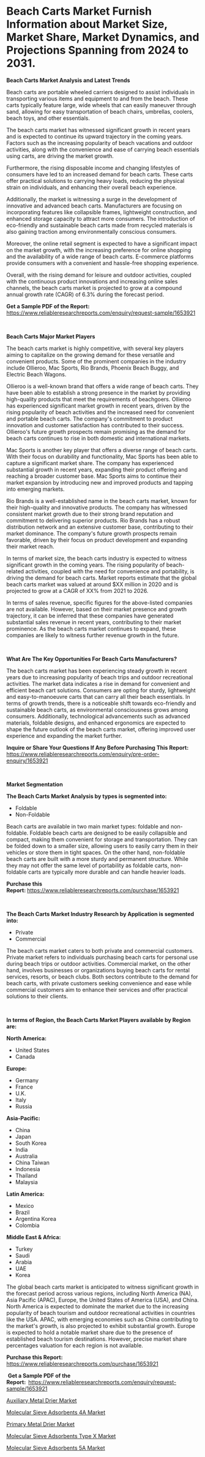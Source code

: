 <p><h1>Beach Carts Market Furnish Information about Market Size, Market Share, Market Dynamics, and Projections Spanning from 2024 to 2031.</h1></p><p><strong>Beach Carts Market Analysis and Latest Trends</strong></p>
<p><p>Beach carts are portable wheeled carriers designed to assist individuals in transporting various items and equipment to and from the beach. These carts typically feature large, wide wheels that can easily maneuver through sand, allowing for easy transportation of beach chairs, umbrellas, coolers, beach toys, and other essentials.</p><p>The beach carts market has witnessed significant growth in recent years and is expected to continue its upward trajectory in the coming years. Factors such as the increasing popularity of beach vacations and outdoor activities, along with the convenience and ease of carrying beach essentials using carts, are driving the market growth.</p><p>Furthermore, the rising disposable income and changing lifestyles of consumers have led to an increased demand for beach carts. These carts offer practical solutions to carrying heavy loads, reducing the physical strain on individuals, and enhancing their overall beach experience.</p><p>Additionally, the market is witnessing a surge in the development of innovative and advanced beach carts. Manufacturers are focusing on incorporating features like collapsible frames, lightweight construction, and enhanced storage capacity to attract more consumers. The introduction of eco-friendly and sustainable beach carts made from recycled materials is also gaining traction among environmentally conscious consumers.</p><p>Moreover, the online retail segment is expected to have a significant impact on the market growth, with the increasing preference for online shopping and the availability of a wide range of beach carts. E-commerce platforms provide consumers with a convenient and hassle-free shopping experience.</p><p>Overall, with the rising demand for leisure and outdoor activities, coupled with the continuous product innovations and increasing online sales channels, the beach carts market is projected to grow at a compound annual growth rate (CAGR) of 6.3% during the forecast period.</p></p>
<p><strong>Get a Sample PDF of the Report:&nbsp;</strong> <a href="https://www.reliableresearchreports.com/enquiry/request-sample/1653921">https://www.reliableresearchreports.com/enquiry/request-sample/1653921</a></p>
<p>&nbsp;</p>
<p><strong>Beach Carts Major Market Players</strong></p>
<p><p>The beach carts market is highly competitive, with several key players aiming to capitalize on the growing demand for these versatile and convenient products. Some of the prominent companies in the industry include Ollieroo, Mac Sports, Rio Brands, Phoenix Beach Buggy, and Electric Beach Wagons.</p><p>Ollieroo is a well-known brand that offers a wide range of beach carts. They have been able to establish a strong presence in the market by providing high-quality products that meet the requirements of beachgoers. Ollieroo has experienced significant market growth in recent years, driven by the rising popularity of beach activities and the increased need for convenient and portable beach carts. The company's commitment to product innovation and customer satisfaction has contributed to their success. Ollieroo's future growth prospects remain promising as the demand for beach carts continues to rise in both domestic and international markets.</p><p>Mac Sports is another key player that offers a diverse range of beach carts. With their focus on durability and functionality, Mac Sports has been able to capture a significant market share. The company has experienced substantial growth in recent years, expanding their product offering and reaching a broader customer base. Mac Sports aims to continue their market expansion by introducing new and improved products and tapping into emerging markets.</p><p>Rio Brands is a well-established name in the beach carts market, known for their high-quality and innovative products. The company has witnessed consistent market growth due to their strong brand reputation and commitment to delivering superior products. Rio Brands has a robust distribution network and an extensive customer base, contributing to their market dominance. The company's future growth prospects remain favorable, driven by their focus on product development and expanding their market reach.</p><p>In terms of market size, the beach carts industry is expected to witness significant growth in the coming years. The rising popularity of beach-related activities, coupled with the need for convenience and portability, is driving the demand for beach carts. Market reports estimate that the global beach carts market was valued at around $XX million in 2020 and is projected to grow at a CAGR of XX% from 2021 to 2026.</p><p>In terms of sales revenue, specific figures for the above-listed companies are not available. However, based on their market presence and growth trajectory, it can be inferred that these companies have generated substantial sales revenue in recent years, contributing to their market prominence. As the beach carts market continues to expand, these companies are likely to witness further revenue growth in the future.</p></p>
<p>&nbsp;</p>
<p><strong>What Are The Key Opportunities For Beach Carts Manufacturers?</strong></p>
<p><p>The beach carts market has been experiencing steady growth in recent years due to increasing popularity of beach trips and outdoor recreational activities. The market data indicates a rise in demand for convenient and efficient beach cart solutions. Consumers are opting for sturdy, lightweight and easy-to-manoeuvre carts that can carry all their beach essentials. In terms of growth trends, there is a noticeable shift towards eco-friendly and sustainable beach carts, as environmental consciousness grows among consumers. Additionally, technological advancements such as advanced materials, foldable designs, and enhanced ergonomics are expected to shape the future outlook of the beach carts market, offering improved user experience and expanding the market further.</p></p>
<p><strong>Inquire or Share Your Questions If Any Before Purchasing This Report:</strong> <a href="https://www.reliableresearchreports.com/enquiry/pre-order-enquiry/1653921">https://www.reliableresearchreports.com/enquiry/pre-order-enquiry/1653921</a></p>
<p>&nbsp;</p>
<p><strong>Market Segmentation</strong></p>
<p><strong>The Beach Carts Market Analysis by types is segmented into:</strong></p>
<p><ul><li>Foldable</li><li>Non-Foldable</li></ul></p>
<p><p>Beach carts are available in two main market types: foldable and non-foldable. Foldable beach carts are designed to be easily collapsible and compact, making them convenient for storage and transportation. They can be folded down to a smaller size, allowing users to easily carry them in their vehicles or store them in tight spaces. On the other hand, non-foldable beach carts are built with a more sturdy and permanent structure. While they may not offer the same level of portability as foldable carts, non-foldable carts are typically more durable and can handle heavier loads.</p></p>
<p><strong>Purchase this Report:&nbsp;</strong><a href="https://www.reliableresearchreports.com/purchase/1653921">https://www.reliableresearchreports.com/purchase/1653921</a></p>
<p>&nbsp;</p>
<p><strong>The Beach Carts Market Industry Research by Application is segmented into:</strong></p>
<p><ul><li>Private</li><li>Commercial</li></ul></p>
<p><p>The beach carts market caters to both private and commercial customers. Private market refers to individuals purchasing beach carts for personal use during beach trips or outdoor activities. Commercial market, on the other hand, involves businesses or organizations buying beach carts for rental services, resorts, or beach clubs. Both sectors contribute to the demand for beach carts, with private customers seeking convenience and ease while commercial customers aim to enhance their services and offer practical solutions to their clients.</p></p>
<p>&nbsp;</p>
<p><strong>In terms of Region, the Beach Carts Market Players available by Region are:</strong></p>
<p>
    <p> <strong> North America: </strong>
        <ul>
            <li>United States</li>
            <li>Canada</li>
        </ul>
        </p> 
    <p> <strong> Europe: </strong>
        <ul>
            <li>Germany</li>
            <li>France</li>
            <li>U.K.</li>
            <li>Italy</li>
            <li>Russia</li>
        </ul>
        </p> 
    <p> <strong> Asia-Pacific: </strong>
        <ul>
            <li>China</li>
            <li>Japan</li>
            <li>South Korea</li>
            <li>India</li>
            <li>Australia</li>
            <li>China Taiwan</li>
            <li>Indonesia</li>
            <li>Thailand</li>
            <li>Malaysia</li>
        </ul>
        </p> 
    <p> <strong> Latin America: </strong>
        <ul>
            <li>Mexico</li>
            <li>Brazil</li>
            <li>Argentina Korea</li>
            <li>Colombia</li>
        </ul>
        </p> 
    <p> <strong> Middle East & Africa: </strong>
        <ul>
            <li>Turkey</li>
            <li>Saudi</li>
            <li>Arabia</li>
            <li>UAE</li>
            <li>Korea</li>
        </ul>
    </p>
    </p>
<p><p>The global beach carts market is anticipated to witness significant growth in the forecast period across various regions, including North America (NA), Asia Pacific (APAC), Europe, the United States of America (USA), and China. North America is expected to dominate the market due to the increasing popularity of beach tourism and outdoor recreational activities in countries like the USA. APAC, with emerging economies such as China contributing to the market's growth, is also projected to exhibit substantial growth. Europe is expected to hold a notable market share due to the presence of established beach tourism destinations. However, precise market share percentages valuation for each region is not available.</p></p>
<p><strong>Purchase this Report: </strong><a href="https://www.reliableresearchreports.com/purchase/1653921">https://www.reliableresearchreports.com/purchase/1653921</a></p>
<p>&nbsp;<strong>Get a Sample PDF of the Report:&nbsp;&nbsp;</strong><a href="https://www.reliableresearchreports.com/enquiry/request-sample/1653921">https://www.reliableresearchreports.com/enquiry/request-sample/1653921</a></p>
<p><strong></strong></p>
<p><p><a href="https://medium.com/p/3bc4e9e2cef3/edit">Auxiliary Metal Drier Market</a></p><p><a href="https://medium.com/p/ec355925a457/edit">Molecular Sieve Adsorbents 4A Market</a></p><p><a href="https://medium.com/p/79d787775405/edit">Primary Metal Drier Market</a></p><p><a href="https://medium.com/p/4c0ca002f988/edit">Molecular Sieve Adsorbents Type X Market</a></p><p><a href="https://medium.com/p/bbfbea463a94/edit">Molecular Sieve Adsorbents 5A Market</a></p></p>